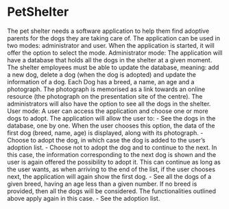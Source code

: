 # PetShelter

The pet shelter needs a software application to help them find adoptive parents for the dogs they are taking care of. 
The application can be used in two modes: administrator and user. When the application is started, it will offer the option to select the mode.
Administrator mode: 
    The application will have a database that holds all the dogs in the shelter at a given moment. 
    The shelter employees must be able to update the database, meaning: add a new dog, delete a dog (when the dog is adopted) and update the information of a dog. 
    Each Dog has a breed, a name, an age and a photograph. The photograph is memorised as a link towards an online resource (the photograph on the presentation site of the centre). 
    The administrators will also have the option to see all the dogs in the shelter.
User mode: 
    A user can access the application and choose one or more dogs to adopt. The application will allow the user to:
    - See the dogs in the database, one by one. When the user chooses this option, the data of the first dog (breed, name, age) is displayed, along with its photograph.
    - Choose to adopt the dog, in which case the dog is added to the user’s adoption list.
    - Choose not to adopt the dog and to continue to the next. In this case, the information corresponding to the next dog is shown and the user is again offered the possibility to adopt it. 
        This can continue as long as the user wants, as when arriving to the end of the list, if the user chooses next, the application will again show the first dog.
    - See all the dogs of a given breed, having an age less than a given number. If no breed is provided, then all the dogs will be considered. The functionalities outlined above apply again in this case.
    - See the adoption list.
